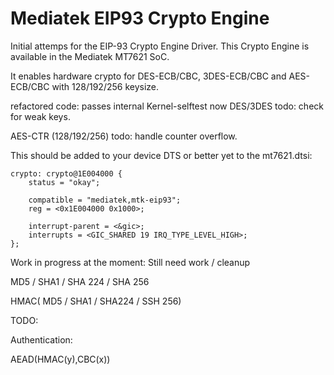 # Mediatek EIP93 Crypto Engine

Initial attemps for the EIP-93 Crypto Engine Driver. This Crypto Engine is 
available in the Mediatek MT7621 SoC.

It enables hardware crypto for DES-ECB/CBC, 3DES-ECB/CBC and 
AES-ECB/CBC with 128/192/256 keysize.

refactored code: passes internal Kernel-selftest now
DES/3DES todo: check for weak keys.

AES-CTR (128/192/256) todo: handle counter overflow.


This should be added to your device DTS or better yet to the mt7621.dtsi:

	crypto: crypto@1E004000 {
		status = "okay";

		compatible = "mediatek,mtk-eip93";
		reg = <0x1E004000 0x1000>;

		interrupt-parent = <&gic>;
		interrupts = <GIC_SHARED 19 IRQ_TYPE_LEVEL_HIGH>;
	};

Work in progress at the moment: Still need work / cleanup

MD5 / SHA1 / SHA 224 / SHA 256

HMAC( MD5 / SHA1 / SHA224 / SSH 256)

TODO:

Authentication:

AEAD(HMAC(y),CBC(x))

